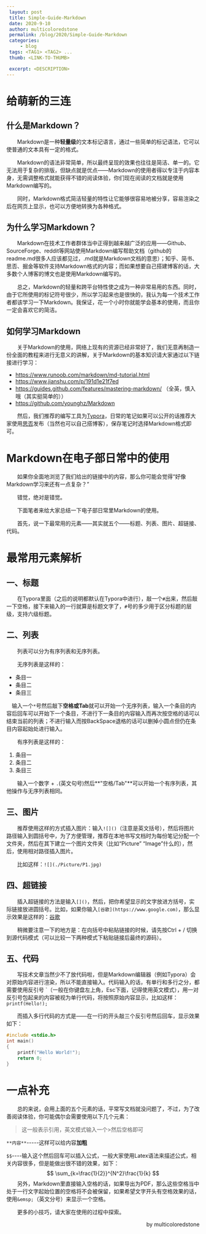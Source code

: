 ```yaml
---
 layout: post
 title: Simple-Guide-Markdown
 date: 2020-9-10
 author: multicoloredstone
 permalink: /blog/2020/Simple-Guide-Markdown
 categories:
     - blog
 tags: <TAG1> <TAG2> ...
 thumb: <LINK-TO-THUMB>

 excerpt: <DESCRIPTION>
---
```


# 给萌新的三连

## 什么是Markdown？

&emsp;&emsp;Markdown是一种**轻量级**的文本标记语言，通过一些简单的标记语法，它可以使普通的文本具有一定的格式。

&emsp;&emsp;Markdown的语法非常简单，所以最终呈现的效果也往往是简洁、单一的。它无法用于复杂的排版，但缺点就是优点——Markdown的使用者得以专注于内容本身，无需调整格式就能获得不错的阅读体验，你们现在阅读的文档就是使用Markdown编写的。

&emsp;&emsp;同时，Markdown格式简洁轻量的特性让它能够很容易地被分享，容易渲染之后在网页上显示，也可以方便地转换为各种格式。

## 为什么学习Markdown？

&emsp;&emsp;Markdown在技术工作者群体当中正得到越来越广泛的应用——Github、SourceForge、reddit等网站使用Markdown编写帮助文档（github的readme.md很多人应该都见过，.md就是Markdown文档的意思）；知乎、简书、思否、掘金等软件支持Markdown格式的内容；而如果想要自己搭建博客的话，大多数个人博客的博文也是使用Markdown编写的。

&emsp;&emsp;总之，Markdown的轻量和跨平台特性使之成为一种非常易用的东西。同时，由于它所使用的标记符号很少，所以学习起来也是很快的，我认为每一个技术工作者都该学习一下Markdown。我保证，花一个小时你就能学会基本的使用，而且你一定会喜欢它的简洁。

## 如何学习Markdown

&emsp;&emsp;关于Markdown的使用，网络上现有的资源已经非常好了，我们无意再制造一份全面的教程来进行无意义的讲解，关于Markdown的基本知识请大家通过以下链接进行学习：

* https://www.runoob.com/markdown/md-tutorial.html
* https://www.jianshu.com/p/191d1e21f7ed
* https://guides.github.com/features/mastering-markdown/  （全英，慎入哦（其实挺简单的））
* https://github.com/younghz/Markdown

&emsp;&emsp;然后，我们推荐的编写工具为[Typora](https://typora.io/)，日常的笔记如果可以公开的话推荐大家使用[思否](https://segmentfault.com/)发布（当然也可以自己搭博客），保存笔记时选择Markdown格式即可。

# Markdown在电子部日常中的使用

&emsp;&emsp;如果你全面地浏览了我们给出的链接中的内容，那么你可能会觉得“好像Markdown学习来还有一点复杂？”

&emsp;&emsp;错觉，绝对是错觉。

&emsp;&emsp;下面笔者来给大家总结一下电子部日常里Markdown的使用。

&emsp;&emsp;首先，说一下最常用的元素——其实就五个——标题、列表、图片、超链接、代码。

# 最常用元素解析



## 一、标题

&emsp;&emsp;在Typora里面（之后的说明都默认在Typora中进行），敲一个`#`出来，然后敲一下空格，接下来输入的一行就算是标题文字了，`#`号的多少用于区分标题的层级，支持六级标题。

## 二、列表

&emsp;&emsp;列表可以分为有序列表和无序列表。

&emsp;&emsp;无序列表是这样的：

* 条目一
* 条目二
* 条目三

&emsp;输入一个`*`号然后敲下**空格或Tab**就可以开始一个无序列表，输入一个条目的内容后回车可以开始下一个条目，不进行下一条目的内容输入而再次按空格的话可以结束当前的列表；不进行输入而按BackSpace退格的话可以删掉小圆点但仍在条目内容起始处进行输入。

&emsp;&emsp;有序列表是这样的：

1. 条目一
2. 条目二
3. 条目三

&emsp;&emsp;输入一个数字 + `.`(英文句号)然后**"空格/Tab"**可以开始一个有序列表，其他操作与无序列表相同。

## 三、图片

&emsp;&emsp;推荐使用这样的方式插入图片：输入`![]()`（注意是英文括号），然后将图片路径输入到圆括号中，为了方便管理，推荐在本地书写文档时为每份笔记分配一个文件夹，然后在其下建立一个图片文件夹（比如“Picture” “Image”什么的），然后，使用相对路径插入图片。

&emsp;&emsp;比如这样：`![](./Picture/P1.jpg)`

## 四、超链接

&emsp;&emsp;插入超链接的方法是输入`[]()`，然后，把你希望显示的文字放进方括号，实际链接放进圆括号。比如，如果你输入`[谷歌](https://www.google.com)`，那么显示效果是这样的：[谷歌](https://www.google.com)

&emsp;&emsp;稍微要注意一下的地方是：在向括号中粘贴链接的时候，请先按Ctrl + / 切换到源代码模式（可以比较一下两种模式下粘贴链接后最终的源码）。

## 五、代码

&emsp;&emsp;写技术文章当然少不了放代码啦，但是Markdown编辑器（例如Typora）会对原始内容进行渲染，所以不能直接输入。代码输入的话，有单行和多行之分，都需要使用反引号  \`（一般在你键盘左上角，Esc下面，记得使用英文模式），用一对反引号包起来的内容被视为单行代码，将按照原始内容显示，比如这样：`printf(Hello!);`

&emsp;&emsp;而插入多行代码的方式是——在一行的开头敲三个反引号然后回车，显示效果如下：

```c
#include <stdio.h>
int main()
{
	printf("Hello World!");
	return 0;
}
```

# 一点补充

&emsp;&emsp;总的来说，会用上面的五个元素的话，平常写文档就没问题了，不过，为了改善阅读体验，你可能偶尔会需要使用以下几个元素：

> 这一般表示引用，英文模式输入一个>然后空格即可

`**内容**`-----这样可以给内容**加粗**

`$$`----输入这个然后回车可以插入公式，一般大家使用Latex语法来描述公式，相关内容很多，但是能做出很不错的效果，如下：
$$
\sum_{k=\frac{1}{2}}^{N^2}\frac{1}{k}
$$
&emsp;&emsp;另外，Markdown里直接输入空格的话，如果导出为PDF，那么这些空格当中处于一行文字起始位置的空格将不会被保留，如果希望文字开头有空格效果的话，使用`&emsp;`（英文分号）来显示一个空格。

&emsp;&emsp;更多的小技巧，请大家在使用的过程中探索。

<p align="right">by multicoloredstone</p>




